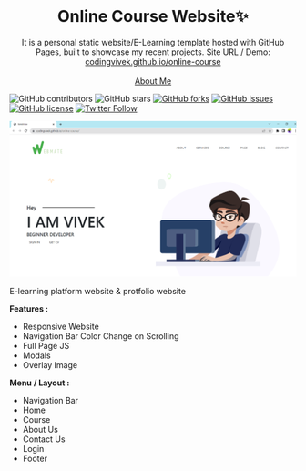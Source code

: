 <!-- PROJECT LOGO -->
<br />
<p align="center">
  <h1 align="center">Online Course Website✨</h1>

  <p align="center">
    It is a personal static website/E-Learning template hosted with GitHub Pages, built to showcase my recent projects. Site URL / Demo: 
    <a href="https://codingvivek.github.io/online-course/">codingvivek.github.io/online-course</a>
    <br />
    <br />
    <a href="https://codingvivek.github.io">About Me</a>
  </p>
</p>

![GitHub contributors](https://img.shields.io/github/contributors/codingvivek/portfolio?color=ffcc66&style=for-the-badge)
![GitHub stars](https://img.shields.io/github/stars/codingvivek/portfolio?color=ffcc66&style=for-the-badge)
[![GitHub forks](https://img.shields.io/github/forks/codingvivek/portfolio?style=for-the-badge)](https://github.com/codingvivek/star_book/network)
[![GitHub issues](https://img.shields.io/github/issues/codingvivek/portfolio?color=ffcc66&style=for-the-badge)](https://github.com/codingvivek/star_book/issues)
[![GitHub license](https://img.shields.io/github/license/codingvivek/portfolio?style=for-the-badge)](https://github.com/codingvivek/home/blob/master/LICENSE)
[![Twitter Follow](https://img.shields.io/twitter/follow/codingvivek?color=ffcc66&logo=twitter&logoColor=ffffff&style=for-the-badge)](https://twitter.com/codingvivek)

[![Site preview](/img/home.png)](https://codingvivek.github.io/online-course/)


E-learning platform website & protfolio website

**Features :**

- Responsive Website
- Navigation Bar Color Change on Scrolling
- Full Page JS
- Modals
- Overlay Image

**Menu / Layout :**

- Navigation Bar
- Home
- Course
- About Us
- Contact Us
- Login
- Footer
